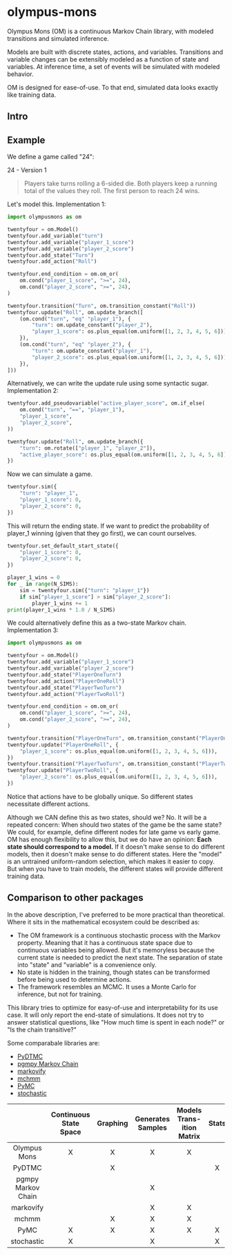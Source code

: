 # olympus-mons

Olympus Mons (OM) is a continuous Markov Chain library, with modeled transitions and simulated inference.

Models are built with discrete states, actions, and variables.  Transitions and variable changes can be extensibly modeled as a function of state and variables.  At inference time, a set of events will be simulated with modeled behavior.

OM is designed for ease-of-use.  To that end, simulated data looks exactly like training data.

## Intro

## Example

We define a game called "24":  

24 - Version 1
> Players take turns rolling a 6-sided die.  Both players keep a running total of the values they roll.  The first person to reach 24 wins.

Let's model this.  Implementation 1:

```python
import olympusmons as om

twentyfour = om.Model()
twentyfour.add_variable("turn")
twentyfour.add_variable("player_1_score")
twentyfour.add_variable("player_2_score")
twentyfour.add_state("Turn")
twentyfour.add_action("Roll")

twentyfour.end_condition = om.om_or(
    om.cond("player_1_score", ">=", 24),
    om.cond("player_2_score", ">=", 24),
)

twentyfour.transition("Turn", om.transition_constant("Roll"))
twentyfour.update("Roll", om.update_branch([
    (om.cond("turn", "eq" "player_1"), {
        "turn": om.update_constant("player_2"),
        "player_1_score": os.plus_equal(om.uniform([1, 2, 3, 4, 5, 6])),
    }),
    (om.cond("turn", "eq" "player_2"), {
        "turn": om.update_constant("player_1"),
        "player_2_score": os.plus_equal(om.uniform([1, 2, 3, 4, 5, 6])),
    }),
]))
```

Alternatively, we can write the update rule using some syntactic sugar.  Implementation 2:

```python
twentyfour.add_pseudovariable("active_player_score", om.if_else(
    om.cond("turn", "==", "player_1"),
    "player_1_score",
    "player_2_score",
))

twentyfour.update("Roll", om.update_branch({
    "turn": om.rotate(["player_1", "player_2"]),
    "active_player_score": os.plus_equal(om.uniform([1, 2, 3, 4, 5, 6])),
})
```

Now we can simulate a game.

```python
twentyfour.sim({
    "turn": "player_1",
    "player_1_score": 0,
    "player_2_score": 0,
})
```

This will return the ending state.  If we want to predict the probability of player_1 winning (given that they go first), we can count ourselves.

```python
twentyfour.set_default_start_state({
    "player_1_score": 0,
    "player_2_score": 0,
})

player_1_wins = 0
for _ in range(N_SIMS):
    sim = twentyfour.sim({"turn": "player_1"})
    if sim["player_1_score"] > sim["player_2_score"]:
        player_1_wins += 1
print(player_1_wins * 1.0 / N_SIMS)
```

We could alternatively define this as a two-state Markov chain.  Implementation 3:

```python
import olympusmons as om

twentyfour = om.Model()
twentyfour.add_variable("player_1_score")
twentyfour.add_variable("player_2_score")
twentyfour.add_state("PlayerOneTurn")
twentyfour.add_action("PlayerOneRoll")
twentyfour.add_state("PlayerTwoTurn")
twentyfour.add_action("PlayerTwoRoll")

twentyfour.end_condition = om.om_or(
    om.cond("player_1_score", ">=", 24),
    om.cond("player_2_score", ">=", 24),
)

twentyfour.transition("PlayerOneTurn", om.transition_constant("PlayerOneRoll"))
twentyfour.update("PlayerOneRoll", {
    "player_1_score": os.plus_equal(om.uniform([1, 2, 3, 4, 5, 6])),
})
twentyfour.transition("PlayerTwoTurn", om.transition_constant("PlayerTwoRoll"))
twentyfour.update("PlayerTwoRoll", {
    "player_2_score": os.plus_equal(om.uniform([1, 2, 3, 4, 5, 6])),
})
```

Notice that actions have to be globally unique.  So different states necessitate different actions.

Although we CAN define this as two states, should we?  No.  It will be a repeated concern:  When should two states of the game be the same state?  We could, for example, define different nodes for late game vs early game.  OM has enough flexibility to allow this, but we do have an opinion:  **Each state should correspond to a model.**  If it doesn't make sense to do different models, then it doesn't make sense to do different states.  Here the "model" is an untrained uniform-random selection, which makes it easier to copy.  But when you have to train models, the different states will provide different training data.

## Comparison to other packages

In the above description, I've preferred to be more practical than theoretical.  Where it sits in the mathematical ecosystem could be described as:

- The OM framework is a continuous stochastic process with the Markov property.  Meaning that it has a continuous state space due to continuous variables being allowed.  But it's memoryless because the current state is needed to predict the next state.  The separation of state into "state" and "variable" is a convenience only.
- No state is hidden in the training, though states can be transformed before being used to determine actions.
- The framework resembles an MCMC.  It uses a Monte Carlo for inference, but not for training.

This library tries to optimize for easy-of-use and interpretability for its use case.  It will only report the end-state of simulations.  It does not try to answer statistical questions, like "How much time is spent in each node?" or "Is the chain transitive?"

Some comparabale libraries are:
- [PyDTMC](https://pypi.org/project/PyDTMC/)
- [pgmpy Markov Chain](https://pgmpy.org/models/markovchain.html)
- [markovify](https://github.com/jsvine/markovify)
- [mchmm](https://pypi.org/project/mchmm/)
- [PyMC](https://www.pymc.io/welcome.html)
- [stochastic](https://stochastic.readthedocs.io/en/latest/)

|                    | Continuous<br>State Space | Graphing | Generates<br>Samples | Models Trans-<br>ition Matrix | Stats | HMM |
|:------------------:|:-------------------------:|:--------:|:--------------------:|:-----------------------------:|:-----:|:---:|
| Olympus Mons       |             X             |     X    |           X          |               X               |       |     |
| PyDTMC             |                           |     X    |                      |                               |   X   |  X  |
| pgmpy Markov Chain |                           |          |           X          |                               |       |     |
| markovify          |                           |          |           X          |               X               |       |     |
| mchmm              |                           |     X    |           X          |               X               |       |  X  |
| PyMC               |             X             |     X    |           X          |               X               |   X   |     |
| stochastic         |             X             |          |           X          |                               |   X   |     |


